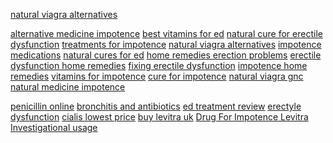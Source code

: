 <a href="https://www.facebook.com/naturals.ed.treatment">natural viagra alternatives</a>

<a href="https://sites.google.com/site/edeffectivetreatments/">alternative medicine impotence</a>
<a href="https://sites.google.com/site/edeffectivetreatments/vitamins-for-ed">best vitamins for ed</a>
<a href="https://sites.google.com/site/edeffectivetreatments/natural-cures-1">natural cure for erectile dysfunction</a>
<a href="https://sites.google.com/site/edeffectivetreatments/impotence-treatments">treatments for impotence</a>
<a href="https://sites.google.com/site/edeffectivetreatments/impotence-natural-cure">natural viagra alternatives</a>
<a href="https://sites.google.com/site/edeffectivetreatments/impotence-medications">impotence medications</a>
<a href="https://sites.google.com/site/edeffectivetreatments/impotence-help">natural cures for ed</a>
<a href="https://sites.google.com/site/edeffectivetreatments/impotence-cures">home remedies erection problems</a>
<a href="https://sites.google.com/site/edeffectivetreatments/natural-cures">erectile dysfunction home remedies</a>
<a href="https://sites.google.com/site/edeffectivetreatments/fixing-ed">fixing erectile dysfunction</a>
<a href="https://sites.google.com/site/edeffectivetreatments/ed-cure">impotence home remedies</a>
<a href="https://sites.google.com/site/edeffectivetreatments/different-approaches-to-impotence-cure">vitamins for impotence</a>
<a href="https://sites.google.com/site/edeffectivetreatments/cure-for-impotence">cure for impotence</a>
<a href="https://sites.google.com/site/edeffectivetreatments/alternatives-to-viagra">natural viagra gnc</a>
<a href="https://sites.google.com/site/edeffectivetreatments/about-us">natural medicine impotence</a>

<a href="https://sites.google.com/site/orderzitromax/buy-zitromax">penicillin online</a> <a href="https://sites.google.com/site/orderzitromax/buy-zitromax-online">bronchitis and antibiotics</a> <a href="https://sites.google.com/site/bykamagraonline/">ed treatment review</a> <a href="https://sites.google.com/site/kamagraonlinepills/">erectyle dysfunction</a> <a href="https://sites.google.com/site/cialissoftpills/">cialis lowest price</a> <a href="https://sites.google.com/site/levitrafored/">buy levitra uk</a> <a href="https://sites.google.com/site/levitrafored/levitra-effectiveness">Drug For Impotence Levitra</a> <a href="https://sites.google.com/site/orderzitromax/">Investigational usage</a>
